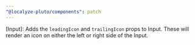 ```yaml
---
"@localyze-pluto/components": patch
---
```


[Input]: Adds the `leadingIcon` and `trailingIcon` props to Input. These will render an icon on either the left or right side of the Input.
